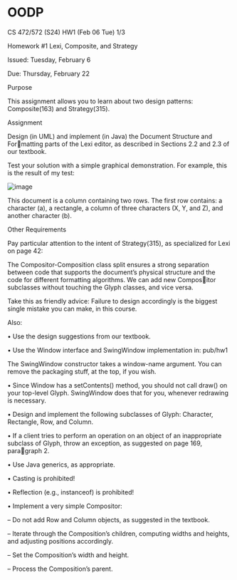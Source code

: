 # OODP
CS 472/572 (S24) HW1 (Feb 06 Tue) 1/3 

Homework #1 Lexi, Composite, and Strategy 

Issued: Tuesday, February 6 

Due: Thursday, February 22 

Purpose 

This assignment allows you to learn about two design patterns: Composite(163)
and Strategy(315). 

Assignment 

Design (in UML) and implement (in Java) the Document Structure and Formatting parts of the Lexi editor, as described in Sections 2.2 and 2.3 of our
textbook. 

Test your solution with a simple graphical demonstration. For example, this is
the result of my test:

![image](https://github.com/Allyson-Wu/OODP/assets/142470368/682ccfec-6adb-430c-814d-e81a85bd4e28)

This document is a column containing two rows. The first row contains: a
character (a), a rectangle, a column of three characters (X, Y, and Z), and
another character (b).  

Other Requirements  

Pay particular attention to the intent of Strategy(315), as specialized for Lexi
on page 42:  

The Compositor-Composition class split ensures a strong separation
between code that supports the document’s physical structure and the
code for different formatting algorithms. We can add new Compositor subclasses without touching the Glyph classes, and vice versa.  

Take this as friendly advice: Failure to design accordingly is the biggest single
mistake you can make, in this course.  

Also:  

• Use the design suggestions from our textbook.  

• Use the Window interface and SwingWindow implementation in:
pub/hw1  

The SwingWindow constructor takes a window-name argument. You can
remove the packaging stuff, at the top, if you wish.  

• Since Window has a setContents() method, you should not call draw() on
your top-level Glyph. SwingWindow does that for you, whenever redrawing
is necessary.  

• Design and implement the following subclasses of Glyph: Character,
Rectangle, Row, and Column.  

• If a client tries to perform an operation on an object of an inappropriate
subclass of Glyph, throw an exception, as suggested on page 169, paragraph 2.  

• Use Java generics, as appropriate.  

• Casting is prohibited!  

• Reflection (e.g., instanceof) is prohibited!  

• Implement a very simple Compositor:  

– Do not add Row and Column objects, as suggested in the textbook.  

– Iterate through the Composition’s children, computing widths and
heights, and adjusting positions accordingly.  

– Set the Composition’s width and height.  

– Process the Composition’s parent.
